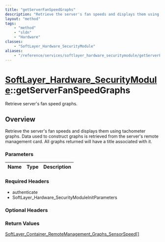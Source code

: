 ```yaml
---
title: "getServerFanSpeedGraphs"
description: "Retrieve the server's fan speeds and displays them using tachometer graphs.  Data used to construct graphs is retrieved... "
layout: "method"
tags:
    - "method"
    - "sldn"
    - "Hardware"
classes:
    - "SoftLayer_Hardware_SecurityModule"
aliases:
    - "/reference/services/softlayer_hardware_securitymodule/getServerFanSpeedGraphs"
---
```

# [SoftLayer_Hardware_SecurityModule](/reference/services/SoftLayer_Hardware_SecurityModule)::getServerFanSpeedGraphs

Retrieve server's fan speed graphs.


## Overview 
Retrieve the server's fan speeds and displays them using tachometer graphs.  Data used to construct graphs is retrieved from the server's remote management card.  All graphs returned will have a title associated with it. 

### Parameters 
|Name | Type | Description |
| --- | --- | --- |


### Required Headers
* authenticate
* SoftLayer_Hardware_SecurityModuleInitParameters

### Optional Headers

### Return Values
<a href='/reference/datatypes/SoftLayer_Container_RemoteManagement_Graphs_SensorSpeed'>SoftLayer_Container_RemoteManagement_Graphs_SensorSpeed[] </a>


